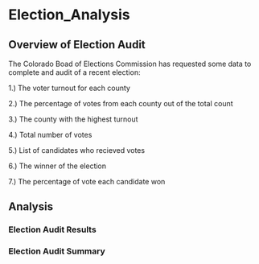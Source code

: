 # Election_Analysis
## Overview of Election Audit
The Colorado Boad of Elections Commission has requested some data to complete and audit of a recent election:

1.) The voter turnout for each county

2.) The percentage of votes from each county out of the total count

3.) The county with the highest turnout

4.) Total number of votes 

5.) List of candidates who recieved votes

6.) The winner of the election

7.) The percentage of vote each candidate won


## Analysis
### Election Audit Results

### Election Audit Summary






